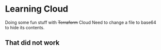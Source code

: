 # Learning Cloud

Doing some fun stuff with ~~Terraform~~ Cloud
Need to change a file to base64 to hide its contents.

## That did not work
